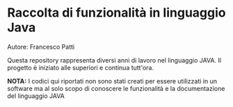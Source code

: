 # Raccolta di funzionalità in linguaggio Java

Autore: Francesco Patti

Questa repository rappresenta diversi anni di lavoro nel linguaggio JAVA. Il progetto è iniziato alle superiori e continua tutt'ora.


**NOTA:** I codici qui riportati non sono stati creati per essere utilizzati in un software ma al solo scopo di conoscere le funzionalità e la documentazione del linguaggio JAVA
